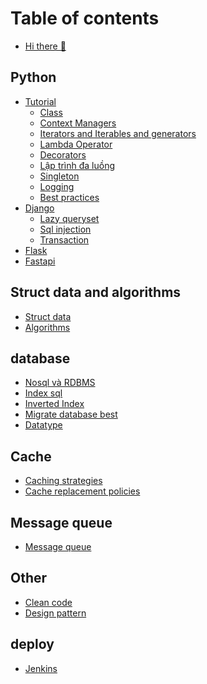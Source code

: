 # Table of contents

* [Hi there 👋](README.md)

## Python

* [Tutorial](<README (3).md>)
  * [Class](python/readme-3/class.md)
  * [Context Managers](python/readme-3/context-managers.md)
  * [Iterators and Iterables and generators](python/tutorial/iterators-and-iterables-and-generators.md)
  * [Lambda Operator](python/tutorial/lambda-operator.md)
  * [Decorators](python/tutorial/decorators.md)
  * [Lập trình đa luồng](python/tutorial/lap-trinh-da-luong.md)
  * [Singleton](python/readme-3/singleton.md)
  * [Logging](python/readme-3/logging.md)
  * [Best practices](python/tutorial/best-practices.md)
* [Django](python/django.md)
  * [Lazy queryset](python/django/lazy-queryset.md)
  * [Sql injection](python/django/sql-injection.md)
  * [Transaction](python/django/transaction.md)
* [Flask](python/flask.md)
* [Fastapi](python/fastapi.md)

## Struct data and algorithms

* [Struct data](struct-data-and-algorithms/struct-data.md)
* [Algorithms](struct-data-and-algorithms/algorithms.md)

## database

* [Nosql và RDBMS](<README (2).md>)
* [Index sql](database/index-sql.md)
* [Inverted Index](database/inverted-index.md)
* [Migrate database best](database/migrate-database-best.md)
* [Datatype](database/datatype.md)

## Cache

* [Caching strategies](cache/caching-strategies.md)
* [Cache replacement policies](cache/cache-replacement-policies.md)

## Message queue

* [Message queue](<README (1).md>)

## Other

* [Clean code](other/clean-code.md)
* [Design pattern](other/design-pattern.md)

## deploy

* [Jenkins](deploy/jenkins/jenkins.md)
